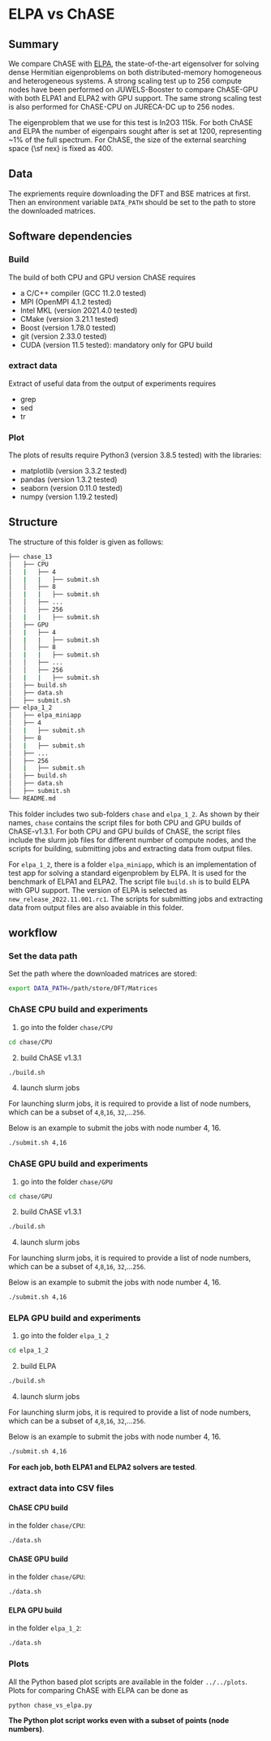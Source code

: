 # ELPA vs ChASE

## Summary

We compare ChASE with [ELPA](https://elpa.mpcdf.mpg.de/), the state-of-the-art eigensolver for solving dense Hermitian eigenproblems on both distributed-memory homogeneous and heterogeneous systems. A strong scaling test up to 256 compute nodes have been performed on JUWELS-Booster to compare ChASE-GPU with both ELPA1 and ELPA2 with GPU support. The same strong scaling test is also performed for ChASE-CPU on JURECA-DC up to 256 nodes.

The eigenproblem that we use for this test is In2O3 115k. For both ChASE and ELPA the number of eigenpairs sought after is set at 1200, representing ~1% of the full spectrum. For ChASE, the size of the external searching space {\sf nex} is fixed as 400. 

## Data
The expriements require downloading the DFT and BSE matrices at first. Then an environment variable `DATA_PATH` should be set to the path to store the downloaded matrices.

## Software dependencies

### Build

The build of both CPU and GPU version ChASE requires

- a C/C++ compiler (GCC 11.2.0 tested)
- MPI (OpenMPI 4.1.2 tested)
- Intel MKL (version 2021.4.0 tested)
- CMake (version 3.21.1 tested)
- Boost (version 1.78.0 tested)
- git (version 2.33.0 tested)
- CUDA (version 11.5 tested): mandatory only for GPU build

### extract data

Extract of useful data from the output of experiments requires

- grep
- sed
- tr

### Plot

The plots of results require Python3 (version 3.8.5 tested) with the libraries:

- matplotlib (version 3.3.2 tested)
- pandas (version 1.3.2 tested)
- seaborn (version 0.11.0 tested)
- numpy (version 1.19.2 tested)

## Structure

The structure of this folder is given as follows:

```bash
├── chase_13
│   ├── CPU
│   |	├── 4
│   |	|   ├── submit.sh
│   │ 	├── 8
│   |	|   ├── submit.sh
│   │ 	├── ...
│   │ 	├── 256
│   |	|   ├── submit.sh
│   ├── GPU
│   |	├── 4
│   |	|   ├── submit.sh
│   │ 	├── 8
│   |	|   ├── submit.sh
│   │ 	├── ...
│   │ 	├── 256
│   |	|   ├── submit.sh
│   ├── build.sh
│   ├── data.sh
│   ├── submit.sh
├── elpa_1_2
│   ├── elpa_miniapp
│   ├── 4
│   |   ├── submit.sh
│   ├── 8
│   |   ├── submit.sh
│   ├── ...
│   ├── 256
│   |   ├── submit.sh
│   ├── build.sh
│   ├── data.sh
│   ├── submit.sh
└── README.md
```

This folder includes two sub-folders `chase` and `elpa_1_2`. As shown by their names, `chase` contains the script files for both CPU and GPU builds of ChASE-v1.3.1. For both CPU and GPU builds of ChASE, the script files include the slurm job files for different number of compute nodes, and the scripts for building, submitting jobs and extracting data from output files.

For `elpa_1_2`, there is a folder `elpa_miniapp`, which is an implementation of test app for solving a standard eigenproblem by ELPA. It is used for the benchmark of ELPA1 and ELPA2. The script file `build.sh` is to build ELPA with GPU support. The version of ELPA is selected as `new_release_2022.11.001.rc1`. The scripts for submitting jobs and extracting data from output files are also avaiable in this folder.


## workflow

### Set the data path

Set the path where the downloaded matrices are stored:

```bash
export DATA_PATH=/path/store/DFT/Matrices
```


### ChASE CPU build and experiments

1. go into the folder `chase/CPU`

```bash
cd chase/CPU
```

2. build ChASE v1.3.1

```bash
./build.sh
```

4. launch slurm jobs

For launching slurm jobs, it is required to provide a list of node numbers, which can be a subset of `4`,`8`,`16`, `32`,...`256`.

Below is an example to submit the jobs with node number 4, 16.

```bash
./submit.sh 4,16
```
### ChASE GPU build and experiments

1. go into the folder `chase/GPU`

```bash
cd chase/GPU
```

2. build ChASE v1.3.1

```bash
./build.sh
```

4. launch slurm jobs

For launching slurm jobs, it is required to provide a list of node numbers, which can be a subset of `4`,`8`,`16`, `32`,...`256`.

Below is an example to submit the jobs with node number 4, 16.

```bash
./submit.sh 4,16
```

### ELPA GPU build and experiments

1. go into the folder `elpa_1_2`

```bash
cd elpa_1_2
```

2. build ELPA

```bash
./build.sh
```

4. launch slurm jobs

For launching slurm jobs, it is required to provide a list of node numbers, which can be a subset of `4`,`8`,`16`, `32`,...`256`.

Below is an example to submit the jobs with node number 4, 16.

```bash
./submit.sh 4,16
```
**For each job, both ELPA1 and ELPA2 solvers are tested**. 

### extract data into CSV files

#### ChASE CPU build

in the folder `chase/CPU`:

```bash
./data.sh
```

#### ChASE GPU build

in the folder `chase/GPU`:

```bash
./data.sh
```

#### ELPA GPU build

in the folder `elpa_1_2`:

```bash
./data.sh
```

### Plots

All the Python based plot scripts are available in the folder `../../plots`.
Plots for comparing ChASE with ELPA can be done as

```bash
python chase_vs_elpa.py
```

**The Python plot script works even with a subset of points (node numbers)**.
